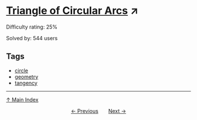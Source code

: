 # [Triangle of Circular Arcs](https://projecteuler.net/problem=727) ↗️

Difficulty rating: 25%

Solved by: 544 users
## Tags

- [circle](../tags/circle.md)
- [geometry](../tags/geometry.md)
- [tangency](../tags/tangency.md)



---

[↑ Main Index](../README.md)


<div align=center><a href='726.md'>← Previous</a> &nbsp;&nbsp; &nbsp;&nbsp;  <a href='728.md'>Next →</a></div>

